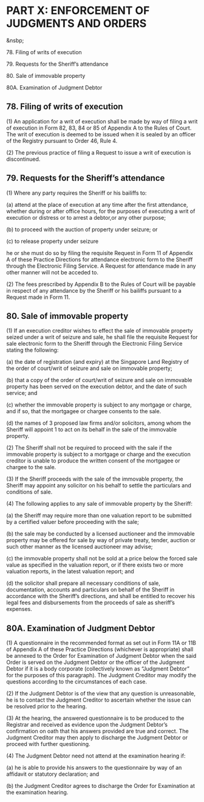 # PART X: ENFORCEMENT OF JUDGMENTS AND ORDERS
&nsbp;

78\. Filing of writs of execution

79\. Requests for the Sheriff’s attendance

80\. Sale of immovable property

80A. Examination of Judgment Debtor

## 78. Filing of writs of execution

(1) An application for a writ of execution shall be made by way of filing a writ of execution in Form 82, 83, 84 or 85 of Appendix A to the Rules of Court. The writ of execution is deemed to be issued when it is sealed by an officer of the Registry pursuant to Order 46, Rule 4. 

(2) The previous practice of filing a Request to issue a writ of execution is discontinued.

## 79\. Requests for the Sheriff’s attendance

(1) Where any party requires the Sheriff or his bailiffs to:

(a) attend at the place of execution at any time after the first attendance, whether during or after office hours, for the purposes of executing a writ of execution or distress or to arrest a debtor,or any other purpose;

(b) to proceed with the auction of property under seizure; or

(c) to release property under seizure

he or she must do so by filing the requisite Request in Form 11 of Appendix A of these Practice Directions for attendance electronic form to the Sheriff through the Electronic Filing Service. A Request for attendance made in any other manner will not be acceded to.

(2) The fees prescribed by Appendix B to the Rules of Court will be payable in respect of any attendance by the Sheriff or his bailiffs pursuant to a Request made in Form 11.

## 80. Sale of immovable property

(1) If an execution creditor wishes to effect the sale of immovable property seized under a writ of seizure and sale, he shall file the requisite Request for sale electronic form to the Sheriff through the Electronic Filing Service stating the following:

(a) the date of registration (and expiry) at the Singapore Land Registry of the order of court/writ of seizure and sale on immovable property;

(b) that a copy of the order of court/writ of seizure and sale on immovable property has been served on the execution debtor, and the date of such service; and

(c) whether the immovable property is subject to any mortgage or charge, and if so, that the mortgagee or chargee consents to the sale.

(d) the names of 3 proposed law firms and/or solicitors, among whom the Sheriff will appoint 1 to act on its behalf in the sale of the immovable property.

(2) The Sheriff shall not be required to proceed with the sale if the immovable property is subject to a mortgage or charge and the execution creditor is unable to produce the written consent of the mortgagee or chargee to the sale.

(3) If the Sheriff proceeds with the sale of the immovable property, the Sheriff may appoint any solicitor on his behalf to settle the particulars and conditions of sale.

(4) The following applies to any sale of immovable property by the Sheriff:

(a) the Sheriff may require more than one valuation report to be submitted by a certified valuer before proceeding with the sale;

(b) the sale may be conducted by a licensed auctioneer and the immovable property may be offered for sale by way of private treaty, tender, auction or such other manner as the licensed auctioneer may advise;

(c) the immovable property shall not be sold at a price below the forced sale value as specified in the valuation report, or if there exists two or more valuation reports, in the latest valuation report; and

(d) the solicitor shall prepare all necessary conditions of sale, documentation, accounts and particulars on behalf of the Sheriff in accordance with the Sheriff’s directions, and shall be entitled to recover his legal fees and disbursements from the proceeds of sale as sheriff’s expenses.

## 80A. Examination of Judgment Debtor

(1) A questionnaire in the recommended format as set out in Form 11A or 11B of Appendix A of these Practice Directions (whichever is appropriate) shall be annexed to the Order for Examination of Judgment Debtor when the said Order is served on the Judgment Debtor or the officer of the Judgment Debtor if it is a body corporate (collectively known as “Judgment Debtor” for the purposes of this paragraph). The Judgment Creditor may modify the questions according to the circumstances of each case.

(2) If the Judgment Debtor is of the view that any question is unreasonable, he is to contact the Judgment Creditor to ascertain whether the issue can be resolved prior to the hearing.

(3) At the hearing, the answered questionnaire is to be produced to the Registrar and received as evidence upon the Judgment Debtor’s confirmation on oath that his answers provided are true and correct. The Judgment Creditor may then apply to discharge the Judgment Debtor or proceed with further questioning.

(4) The Judgment Debtor need not attend at the examination hearing if:

(a) he is able to provide his answers to the questionnaire by way of an affidavit or statutory declaration; and

(b) the Judgment Creditor agrees to discharge the Order for Examination at the examination hearing.
